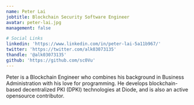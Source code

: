 ```yaml
---
name: Peter Lai
jobtitle: Blockchain Security Software Engineer
avatar: peter-lai.jpg
management: false

# Social Links
linkedin: 'https://www.linkedin.com/in/peter-lai-5a11b967/'
twitter: 'https://twitter.com/alk03073135'
thandle: '@alk03073135'
github: 'https://github.com/sc0Vu'
---
```

Peter is a Blockchain Engineer who combines his background in Business Administration with his love for programming.  He develops blockchain-based decentralized PKI (DPKI) technologies at Diode, and is also an active opensource contributor.

